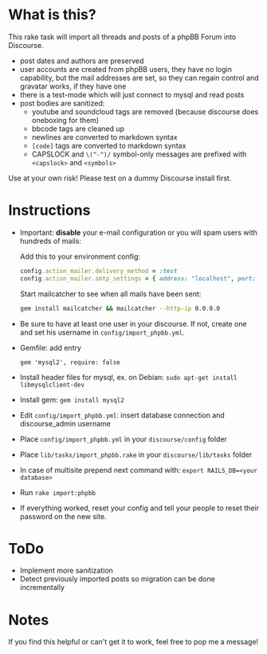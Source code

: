 # What is this?

This rake task will import all threads and posts of a phpBB Forum into Discourse.

* post dates and authors are preserved
* user accounts are created from phpBB users, they have no login capability,
  but the mail addresses are set, so they can regain control and gravatar works, if they have one
* there is a test-mode which will just connect to mysql and read posts
* post bodies are sanitized:
  * youtube and soundcloud tags are removed (because discourse does oneboxing for them)
  * bbcode tags are cleaned up
  * newlines are converted to markdown syntax
  * `[code]` tags are converted to markdown syntax
  * CAPSLOCK and `\(^-^)/` symbol-only messages are prefixed with `<capslock>` and `<symbols>`

Use at your own risk! Please test on a dummy Discourse install first.

# Instructions

* Important: **disable** your e-mail configuration or you will spam users with hundreds of mails:

  Add this to your environment config:

  ```ruby
  config.action_mailer.delivery_method = :test
  config.action_mailer.smtp_settings = { address: "localhost", port: 1025 }
  ```
  Start mailcatcher to see when all mails have been sent:

  ```bash
  gem install mailcatcher && mailcatcher --http-ip 0.0.0.0
  ```

* Be sure to have at least one user in your discourse.
  If not, create one and set his username in `config/import_phpbb.yml`.

* Gemfile: add entry


  ```Gemfile
  gem 'mysql2', require: false
  ```

* Install header files for mysql, ex. on Debian: `sudo apt-get install libmysqlclient-dev`

* Install gem: `gem install mysql2`

* Edit `config/import_phpbb.yml`: insert database connection and discourse_admin username

* Place `config/import_phpbb.yml` in your `discourse/config` folder

* Place `lib/tasks/import_phpbb.rake` in your `discourse/lib/tasks` folder

* In case of multisite prepend next command with: `export RAILS_DB=<your database>`

* Run `rake import:phpbb`

* If everything worked, reset your config and tell your people to reset their password on the new site.

# ToDo

* Implement more sanitization
* Detect previously imported posts so migration can be done incrementally

# Notes

If you find this helpful or can't get it to work, feel free to pop me a message!

